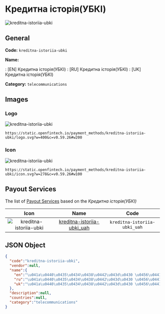 
# Кредитна історія(УБКІ) 
![kreditna-istoriia-ubki](https://static.openfintech.io/payment_methods/kreditna-istoriia-ubki/logo.svg?w=400&c=v0.59.26#w200)  

## General 
**Code:** `kreditna-istoriia-ubki` 
 
**Name:** 
 
:	[EN] Кредитна історія(УБКІ) 
:	[RU] Кредитна історія(УБКІ) 
:	[UK] Кредитна історія(УБКІ) 
 
**Category:** `telecommunications` 
 

## Images 

### Logo 
![kreditna-istoriia-ubki](https://static.openfintech.io/payment_methods/kreditna-istoriia-ubki/logo.svg?w=400&c=v0.59.26#w200)  

```
https://static.openfintech.io/payment_methods/kreditna-istoriia-ubki/logo.svg?w=400&c=v0.59.26#w200
```  

### Icon 
![kreditna-istoriia-ubki](https://static.openfintech.io/payment_methods/kreditna-istoriia-ubki/icon.svg?w=278&c=v0.59.26#w100)  

```
https://static.openfintech.io/payment_methods/kreditna-istoriia-ubki/icon.svg?w=278&c=v0.59.26#w100
```  

## Payout Services 
 
The list of [Payout Services](/payout-services/) based on the _Кредитна історія(УБКІ)_ 

|Icon|Name|Code| 
|:---:|:---:|:---:| 
|![kreditna-istoriia-ubki](https://static.openfintech.io/payout_methods/kreditna-istoriia-ubki/icon.svg?w=278&c=v0.59.26#w40) |[kreditna-istoriia-ubki_uah](/payout-services/kreditna-istoriia-ubki_uah/)|`kreditna-istoriia-ubki_uah`| 
 

## JSON Object 

```json
{
  "code":"kreditna-istoriia-ubki",
  "vendor":null,
  "name":{
    "en":"\u041a\u0440\u0435\u0434\u0438\u0442\u043d\u0430 \u0456\u0441\u0442\u043e\u0440\u0456\u044f(\u0423\u0411\u041a\u0406)",
    "ru":"\u041a\u0440\u0435\u0434\u0438\u0442\u043d\u0430 \u0456\u0441\u0442\u043e\u0440\u0456\u044f(\u0423\u0411\u041a\u0406)",
    "uk":"\u041a\u0440\u0435\u0434\u0438\u0442\u043d\u0430 \u0456\u0441\u0442\u043e\u0440\u0456\u044f(\u0423\u0411\u041a\u0406)"
  },
  "description":null,
  "countries":null,
  "category":"telecommunications"
}
```  
